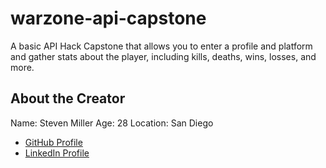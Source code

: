 # warzone-api-capstone

A basic API Hack Capstone that allows you to enter a profile and platform and gather stats about the player, including kills, deaths, wins, losses, and more.

## About the Creator

Name: Steven Miller
Age: 28
Location: San Diego
- [GitHub Profile](https://github.com/StevenMiller4)
- [LinkedIn Profile](https://www.linkedin.com/in/steven-miller-0477bb1a5/)
